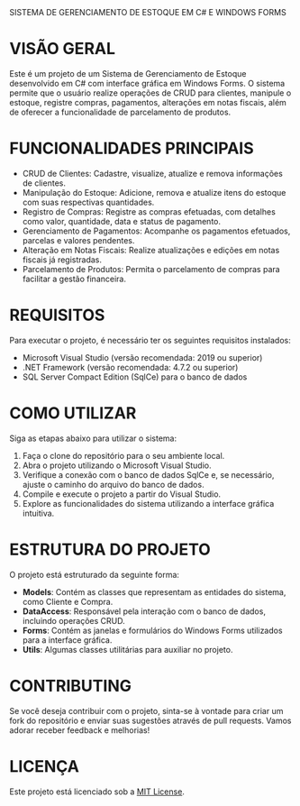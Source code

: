 <!DOCTYPE html>
<html>
<head>
   SISTEMA DE GERENCIAMENTO DE ESTOQUE EM C# E WINDOWS FORMS
</head>
<body>

<h1>VISÃO GERAL</h1>
<p>Este é um projeto de um Sistema de Gerenciamento de Estoque desenvolvido em C# com interface gráfica em Windows Forms. O sistema permite que o usuário realize operações de CRUD para clientes, manipule o estoque, registre compras, pagamentos, alterações em notas fiscais, além de oferecer a funcionalidade de parcelamento de produtos.</p>

<h1>FUNCIONALIDADES PRINCIPAIS</h1>
<ul>
    <li>CRUD de Clientes: Cadastre, visualize, atualize e remova informações de clientes.</li>
    <li>Manipulação do Estoque: Adicione, remova e atualize itens do estoque com suas respectivas quantidades.</li>
    <li>Registro de Compras: Registre as compras efetuadas, com detalhes como valor, quantidade, data e status de pagamento.</li>
    <li>Gerenciamento de Pagamentos: Acompanhe os pagamentos efetuados, parcelas e valores pendentes.</li>
    <li>Alteração em Notas Fiscais: Realize atualizações e edições em notas fiscais já registradas.</li>
    <li>Parcelamento de Produtos: Permita o parcelamento de compras para facilitar a gestão financeira.</li>
</ul>

<h1>REQUISITOS</h1>
<p>Para executar o projeto, é necessário ter os seguintes requisitos instalados:</p>
<ul>
    <li>Microsoft Visual Studio (versão recomendada: 2019 ou superior)</li>
    <li>.NET Framework (versão recomendada: 4.7.2 ou superior)</li>
    <li>SQL Server Compact Edition (SqlCe) para o banco de dados</li>
</ul>

<h1>COMO UTILIZAR</h1>
<p>Siga as etapas abaixo para utilizar o sistema:</p>
<ol>
    <li>Faça o clone do repositório para o seu ambiente local.</li>
    <li>Abra o projeto utilizando o Microsoft Visual Studio.</li>
    <li>Verifique a conexão com o banco de dados SqlCe e, se necessário, ajuste o caminho do arquivo do banco de dados.</li>
    <li>Compile e execute o projeto a partir do Visual Studio.</li>
    <li>Explore as funcionalidades do sistema utilizando a interface gráfica intuitiva.</li>
</ol>

<h1>ESTRUTURA DO PROJETO</h1>
<p>O projeto está estruturado da seguinte forma:</p>
<ul>
    <li><strong>Models</strong>: Contém as classes que representam as entidades do sistema, como Cliente e Compra.</li>
    <li><strong>DataAccess</strong>: Responsável pela interação com o banco de dados, incluindo operações CRUD.</li>
    <li><strong>Forms</strong>: Contém as janelas e formulários do Windows Forms utilizados para a interface gráfica.</li>
    <li><strong>Utils</strong>: Algumas classes utilitárias para auxiliar no projeto.</li>
</ul>

<h1>CONTRIBUTING</h1>
<p>Se você deseja contribuir com o projeto, sinta-se à vontade para criar um fork do repositório e enviar suas sugestões através de pull requests. Vamos adorar receber feedback e melhorias!</p>

<h1>LICENÇA</h1>
<p>Este projeto está licenciado sob a <a href="LICENSE">MIT License</a>.</p>

</body>
</html>
